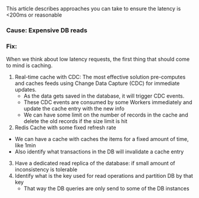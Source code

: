 This article describes approaches you can take to ensure the latency is <200ms or reasonable

### Cause: Expensive DB reads
### Fix:
When we think about low latency requests, the first thing that should come to mind is caching.
1. Real-time cache with CDC: The most effective solution pre-computes and caches feeds using Change Data Capture (CDC) for immediate updates.
   - As the data gets saved in the database, it will trigger CDC events.
   - These CDC events are consumed by some Workers immediately and update the cache entry with the new info
   - We can have some limit on the number of records in the cache and delete the old records if the size limit is hit
2. Redis Cache with some fixed refresh rate
  - We can have a cache with caches the items for a fixed amount of time, like 1min
  - Also identify what transactions in the DB will invalidate a cache entry
3. Have a dedicated read replica of the database: if small amount of inconsistency is tolerable
4. Identify what is the key used for read operations and partition DB by that key
   - That way the DB queries are only send to some of the DB instances
